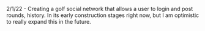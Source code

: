 2/1/22 - Creating a golf social network that allows a user to login and post rounds, history. In its early construction stages right now, but I am optimistic to really expand this in the future.